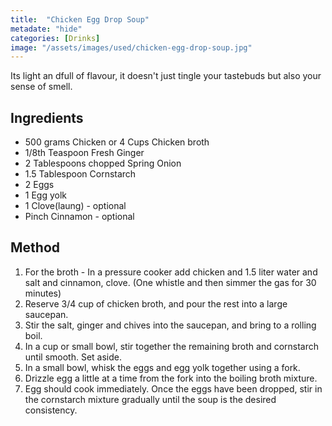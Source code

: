 ```yaml
---
title:  "Chicken Egg Drop Soup"
metadate: "hide"
categories: [Drinks]
image: "/assets/images/used/chicken-egg-drop-soup.jpg"
---
```


Its light an dfull of flavour, it doesn't just tingle your tastebuds but also your sense of smell.

## Ingredients

- 500 grams Chicken or 4 Cups Chicken broth
- 1/8th Teaspoon Fresh Ginger
- 2 Tablespoons chopped Spring Onion
- 1.5 Tablespoon Cornstarch
- 2 Eggs
- 1 Egg yolk
- 1 Clove(laung) - optional
- Pinch Cinnamon - optional

## Method

1. For the broth - In a pressure cooker add chicken and 1.5 liter water and salt and cinnamon, clove. (One whistle and then simmer the gas for 30 minutes)
2. Reserve 3/4 cup of chicken broth, and pour the rest into a large saucepan. 
3. Stir the salt, ginger and chives into the saucepan, and bring to a rolling boil. 
4. In a cup or small bowl, stir together the remaining broth and cornstarch until smooth. Set aside.
5. In a small bowl, whisk the eggs and egg yolk together using a fork. 
6. Drizzle egg a little at a time from the fork into the boiling broth mixture. 
7. Egg should cook immediately. Once the eggs have been dropped, stir in the cornstarch mixture gradually until the soup is the desired consistency.

